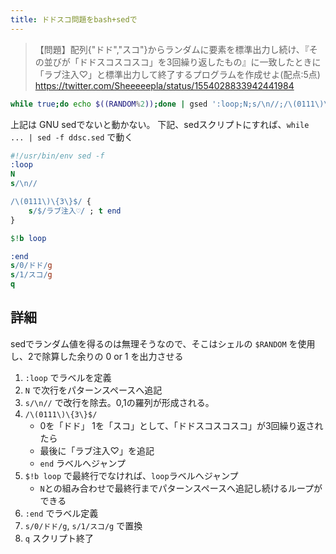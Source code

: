 ```yaml
---
title: ドドスコ問題をbash+sedで
---
```


> 【問題】配列{"ドド","スコ"}からランダムに要素を標準出力し続け、『その並びが「ドドスコスコスコ」を3回繰り返したもの』に一致したときに「ラブ注入♡」と標準出力して終了するプログラムを作成せよ(配点:5点)
> https://twitter.com/Sheeeeepla/status/1554028833942441984

```bash
while true;do echo $((RANDOM%2));done | gsed ':loop;N;s/\n//;/\(0111\)\{3\}$/{s/$/ラブ注入♡/;t end;};$!b loop;:end;s/0/ドド/g;s/1/スコ/g;q'
```

上記は GNU sedでないと動かない。
下記、sedスクリプトにすれば、`while ... | sed -f ddsc.sed` で動く
```sed
#!/usr/bin/env sed -f
:loop
N
s/\n//

/\(0111\)\{3\}$/ {
    s/$/ラブ注入♡/ ; t end
}

$!b loop

:end
s/0/ドド/g
s/1/スコ/g
q
```

## 詳細
sedでランダム値を得るのは無理そうなので、そこはシェルの `$RANDOM` を使用し、2で除算した余りの 0 or 1 を出力させる

1. `:loop` でラベルを定義
2. `N` で次行をパターンスペースへ追記
3. `s/\n//` で改行を除去。0,1の羅列が形成される。
4. `/\(0111\)\{3\}$/`
    - 0を「ドド」 1を「スコ」として、「ドドスコスコスコ」が3回繰り返されたら
    - 最後に「ラブ注入♡」を追記
    - `end` ラベルへジャンプ
5. `$!b loop` で最終行でなければ、`loop`ラベルへジャンプ
    - `N`との組み合わせで最終行までパターンスペースへ追記し続けるループができる
6. `:end` でラベル定義
7. `s/0/ドド/g`, `s/1/スコ/g` で置換
8. `q` スクリプト終了


